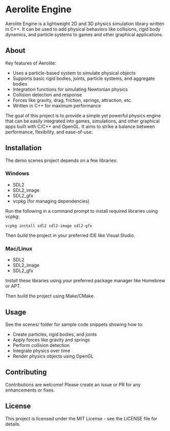 # Aerolite Engine

Aerolite Engine is a lightweight 2D and 3D physics simulation library written in C++. It can be used to add physical behaviors like collisions, rigid body dynamics, and particle systems to games and other graphical applications. 

## About

Key features of Aerolite:

- Uses a particle-based system to simulate physical objects
- Supports basic rigid bodies, joints, particle systems, and aggregate bodies
- Integration functions for simulating Newtonian physics
- Collision detection and response 
- Forces like gravity, drag, friction, springs, attraction, etc.
- Written in C++ for maximum performance

The goal of this project is to provide a simple yet powerful physics engine that can be easily integrated into games, simulations, and other graphical apps built with C/C++ and OpenGL. It aims to strike a balance between performance, flexibility, and ease-of-use.

## Installation

The demo scenes project depends on a few libraries:

### Windows

- SDL2
- SDL2_image
- SDL2_gfx
- vcpkg (for managing dependencies)

Run the following in a command prompt to install required libraries using vcpkg:

```
vcpkg install sdl2 sdl2-image sdl2-gfx
```

Then build the project in your preferred IDE like Visual Studio.

### Mac/Linux

- SDL2 
- SDL2_image
- SDL2_gfx

Install these libraries using your preferred package manager like Homebrew or APT.

Then build the project using Make/CMake.

## Usage

See the scenes/ folder for sample code snippets showing how to:

- Create particles, rigid bodies, and joints
- Apply forces like gravity and springs 
- Perform collision detection
- Integrate physics over time
- Render physics objects using OpenGL

## Contributing

Contributions are welcome! Please create an issue or PR for any enhancements or fixes.

## License

This project is licensed under the MIT License - see the LICENSE file for details.
